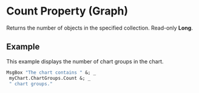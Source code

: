 
# Count Property (Graph)

Returns the number of objects in the specified collection. Read-only  **Long**.


## Example

This example displays the number of chart groups in the chart.


```vb
MsgBox "The chart contains " &; _ 
 myChart.ChartGroups.Count &; _ 
 " chart groups."
```

